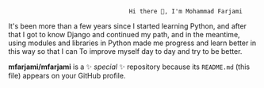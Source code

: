                                       Hi there 👋, I'm Mohammad Farjami


It's been more than a few years since I started learning Python, and after that I got to know Django and continued my path, and in the meantime, using modules and libraries in Python made me progress and learn better in this way so that I can To improve myself day to day and try to be better.

**mfarjami/mfarjami** is a ✨ _special_ ✨ repository because its `README.md` (this file) appears on your GitHub profile.

<!--

Here are some ideas to get you started:

- 🔭 I’m currently working on ...
- 🌱 I’m currently learning ...
- 👯 I’m looking to collaborate on ...
- 🤔 I’m looking for help with ...
- 💬 Ask me about ...
- 📫 How to reach me: ...
- 😄 Pronouns: ...
- ⚡ Fun fact: ...
-->
